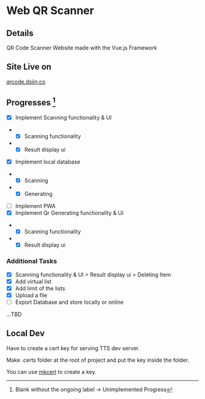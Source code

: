 # Web QR Scanner

## Details

QR Code Scanner Website made with the Vue.js Framework 

## Site Live on
[qrcode.dsjin.co](https://qrcode.dsjin.co)

## Progresses [^1]

- [X] Implement Scanning functionality & UI
- - [X] Scanning functionality
- - [X] Result display ui
- [X] Implement local database
- - [X] Scanning
- - [X] Generating
- [ ] Implement PWA
- [X] Implement Qr Generating functionality & UI
- - [X] Scanning functionality
- - [X] Result display ui

### Additional Tasks

- [X] Scanning functionality & UI > Result display ui > Deleting Item
- [X] Add virtual list
- [X] Add limit of the lists
- [X] Upload a file
- [ ] Export Database and store locally or online

...TBD

## Local Dev

Have to create a cert key for serving TTS dev server. 

Make .certs folder at the root of project and put the key inside the folder.

You can use [mkcert](https://github.com/FiloSottile/mkcert) to create a key.

[^1]: Blank without the ongoing label -> Unimplemented Progress
